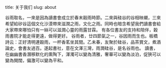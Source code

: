 title: 关于我们
slug: about

谷雨取名，一來是因為讀書會成立於春末穀雨時節。二來與硅谷的谷相映襯，三來希望給矽谷這個文化沙漠帶來滋潤之雨，文化之雨。同時也暗含希望我們讀書會給大家帶來哪怕只有一絲可以滋潤心靈的雨露甘霖。
有各位書友的支持和陪伴，穀雨書院才能走得更遠，做得更好。
谷雨者，廿四節氣之一，谷因雨而生也。板橋詩云：正好清明連穀雨，一杯香茗坐其間。乙未春，友聚於硅谷，品茶賞文，煮酒論史，會書友過百。遂起書社，意在文澤三灣，雨潤硅谷，是名谷雨也。
讀書，在幽幽書香潛移默化的熏陶下，渾濁可以變為清雅，奢華可以變為淡泊，促狹可以變為開闊，偏激可以變為平和。
